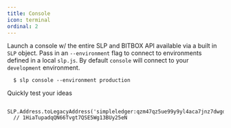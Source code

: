 ```yaml
---
title: Console
icon: terminal
ordinal: 2
---
```


Launch a console w/ the entire SLP and BITBOX API available via a built in `SLP` object. Pass in an `--environment` flag to connect to environments defined in a local `slp.js`. By default `console` will connect to your `development` environment.

      $ slp console --environment production

Quickly test your ideas

      SLP.Address.toLegacyAddress('simpleledger:qzm47qz5ue99y9yl4aca7jnz7dwgdenl857dzayzdp')
      // 1HiaTupadqQN66Tvgt7QSE5Wg13BUy25eN
